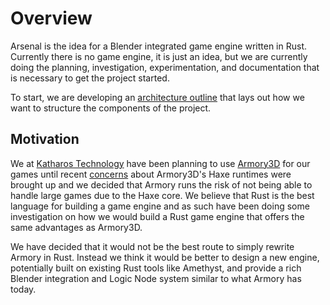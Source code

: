 # Overview

Arsenal is the idea for a Blender integrated game engine written in Rust. Currently there is no game engine, it is just an idea, but we are currently doing the planning, investigation, experimentation, and documentation that is necessary to get the project started.

To start, we are developing an [architecture outline](./architecture.md) that lays out how we want to structure the components of the project.

## Motivation

We at [Katharos Technology](https://katharostech.com) have been planning to use [Armory3D](https://armory3d.org/) for our games until recent [concerns](http://forums.armory3d.org/t/armor3d-capability-questions/3118/8?u=zicklag) about Armory3D's Haxe runtimes were brought up and we decided that Armory runs the risk of not being able to handle large games due to the Haxe core. We believe that Rust is the best language for building a game engine and as such have been doing some investigation on how we would build a Rust game engine that offers the same advantages as Armory3D.

We have decided that it would not be the best route to simply rewrite Armory in Rust. Instead we think it would be better to design a new engine, potentially built on existing Rust tools like Amethyst, and provide a rich Blender integration and Logic Node system similar to what Armory has today.

